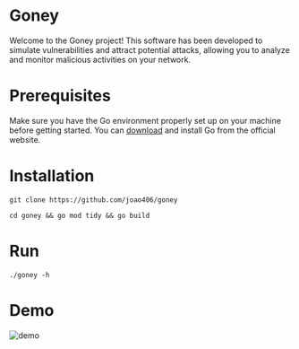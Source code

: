 # Goney

Welcome to the Goney project! This software has been developed to simulate vulnerabilities and attract potential attacks, allowing you to analyze and monitor malicious activities on your network.

# Prerequisites

Make sure you have the Go environment properly set up on your machine before getting started. You can <a href="https://go.dev" target="_blank">download</a> and install Go from the official website.

# Installation

```
git clone https://github.com/joao406/goney
```

```
cd goney && go mod tidy && go build
```

# Run
```
./goney -h
```

# Demo

![demo](https://github.com/joao406/goney/assets/145498965/1db320b8-3482-44eb-a4e7-f93d18a35b9d)
